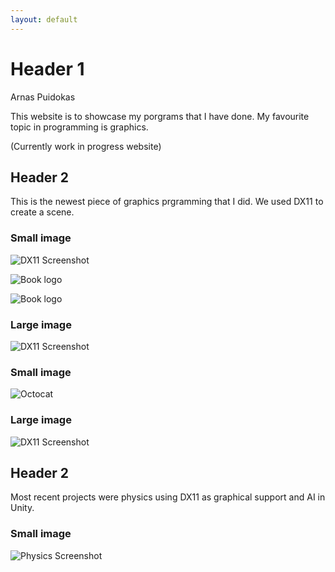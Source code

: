 ```yaml
---
layout: default
---
```


# Header 1

Arnas Puidokas 

This website is to showcase my porgrams that I have done. My favourite topic in programming is graphics.

(Currently work in progress website)

## Header 2

This is the newest piece of graphics prgramming that I did. We used DX11 to create a scene.

### Small image
![DX11 Screenshot](https://github.com/Arnas-Droid/Portfolio/blob/main/Assests/DX11.PNG)

![Book logo](/Arnas-Droid/Portfolio/blob/main/assets/DX11.PNG)

![Book logo](https://github.com/Arnas-Droid/Portfolio/blob/main/assets/DX11.PNG)

### Large image
![DX11 Screenshot](/Arnas-Droid/Portfolio/blob/main/Assests/DX11.PNG)

### Small image
![Octocat](https://github.githubassets.com/images/icons/emoji/octocat.png)
### Large image
![DX11 Screenshot](https://github.com/Arnas-Droid/Portfolio/blob/main/Assests/DX11.PNG)

## Header 2
Most recent projects were physics using DX11 as graphical support and AI in Unity.

### Small image
![Physics Screenshot](https://github.com/Arnas-Droid/Portfolio/blob/main/Assests/Physics.PNG)
